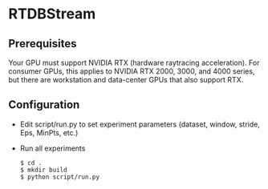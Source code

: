# RTDBStream

## Prerequisites
Your GPU must support NVIDIA RTX (hardware raytracing acceleration). For consumer GPUs, this applies to NVIDIA RTX 2000, 3000, and 4000 series, but there are workstation and data-center GPUs that also support RTX.

## Configuration

- Edit script/run.py to set experiment parameters (dataset, window, stride, Eps, MinPts, etc.)

- Run all experiments
    ```
    $ cd .
    $ mkdir build
    $ python script/run.py 
    ```